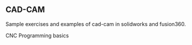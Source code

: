 CAD-CAM
-------

Sample exercises and examples of cad-cam in solidworks and fusion360.

CNC Programming basics
